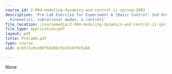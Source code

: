 ```yaml
---
course_id: 2-004-modeling-dynamics-and-control-ii-spring-2003
description: 'Pre-Lab Exercise for Experiment 6 [Basic Control: 2nd Order System I:
  Kinematics, vibrational modes, & control]'
file_location: /coursemedia/2-004-modeling-dynamics-and-control-ii-spring-2003/ecb572a9ce60f63e84c91d7e079e5a6b_Prelab6.pdf
file_type: application/pdf
layout: pdf
title: Prelab6.pdf
type: course
uid: ecb572a9ce60f63e84c91d7e079e5a6b

---
```

None